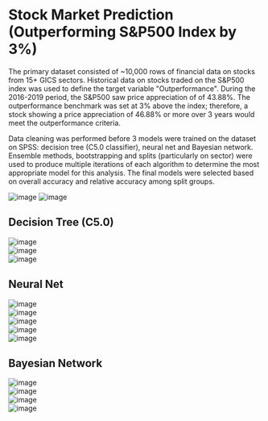 # Stock Market Prediction (Outperforming S&P500 Index by 3%)

The primary dataset consisted of ~10,000 rows of financial data on stocks from 15+ GICS sectors. Historical data on stocks traded on the S&P500 index was used to define the target variable "Outperformance". During the 2016-2019 period, the S&P500 saw price appreciation of of 43.88%. The outperformance benchmark was set at 3% above the index; therefore, a stock  showing a price appreciation of 46.88% or more over 3 years would meet the outperformance criteria.

Data cleaning was performed before 3 models were trained on the dataset on SPSS: decision tree (C5.0 classifier), neural net and Bayesian network. Ensemble methods, bootstrapping and splits (particularly on sector) were used to produce multiple iterations of each algorithm to determine the most appropriate model for this analysis. The final models were selected based on overall accuracy and relative accuracy among split groups. 




![image](https://user-images.githubusercontent.com/78432605/106697947-ce4f8e80-65ad-11eb-9440-6527811303c6.png)
![image](https://user-images.githubusercontent.com/78432605/106653116-60cb4000-6564-11eb-831d-aa4ac8dd189f.png)


## Decision Tree (C5.0)
![image](https://user-images.githubusercontent.com/78432605/106653609-09799f80-6565-11eb-88d8-c04bcad8944c.png)
<br/>
![image](https://user-images.githubusercontent.com/78432605/106653765-3fb71f00-6565-11eb-8873-c8a600ef5c1f.png)
<br/>
![image](https://user-images.githubusercontent.com/78432605/106653124-63c63080-6564-11eb-92a6-2558d619fbd8.png)
<br/>


## Neural Net
![image](https://user-images.githubusercontent.com/78432605/106653496-dd5e1e80-6564-11eb-8d68-5b5ef156c1a1.png)
<br/>
![image](https://user-images.githubusercontent.com/78432605/106653529-ed75fe00-6564-11eb-80f1-6b9711eaffab.png)
<br/>
![image](https://user-images.githubusercontent.com/78432605/106653131-66288a80-6564-11eb-993a-56e73c67c797.png)
<br/>
![image](https://user-images.githubusercontent.com/78432605/106653162-6e80c580-6564-11eb-8fed-3dc3a061b8db.png)
<br/>
![image](https://user-images.githubusercontent.com/78432605/106653172-704a8900-6564-11eb-990a-34b4af67acde.png)
<br/>



## Bayesian Network
![image](https://user-images.githubusercontent.com/78432605/106653548-f23ab200-6564-11eb-9c33-1fa0c5922cc1.png)
<br/>
![image](https://user-images.githubusercontent.com/78432605/106653179-73457980-6564-11eb-9b89-a11ab5c25f67.png)
<br/>
![image](https://user-images.githubusercontent.com/78432605/106653183-7476a680-6564-11eb-8688-2eeb889db94d.png)
<br/>
![image](https://user-images.githubusercontent.com/78432605/106653187-76d90080-6564-11eb-9361-1ea11db37d97.png)
<br/>



